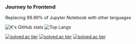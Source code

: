 ### Journey to Frontend
Replacing 99.99% of Jupyter Notebook with other languages

![K's GitHub stats](https://github-readme-stats.vercel.app/api?username=wonderkyeom&show_icons=true&hide=issues&count_private=true)
![Top Langs](https://github-readme-stats.vercel.app/api/top-langs/?username=wonderkyeom&layout=compact)

[![solved.ac tier](http://mazassumnida.wtf/api/generate_badge?boj={wonderkyum21})](https://solved.ac/{wonderkyum21})
[![solved.ac tier](http://mazassumnida.wtf/api/v2/generate_badge?boj={wonderkyum21})](https://solved.ac/{wonderkyum21})
[![solved.ac tier](http://mazassumnida.wtf/api/mini/generate_badge?boj={wonderkyum21})](https://solved.ac/{wonderkyum21})

<!--
**wonderkyeom/wonderkyeom** is a ✨ _special_ ✨ repository because its `README.md` (this file) appears on your GitHub profile.

Here are some ideas to get you started:

- 🔭 I’m currently working on ...
- 🌱 I’m currently learning ...
- 👯 I’m looking to collaborate on ...
- 🤔 I’m looking for help with ...
- 💬 Ask me about ...
- 📫 How to reach me: ...
- 😄 Pronouns: ...
- ⚡ Fun fact: ...
-->
